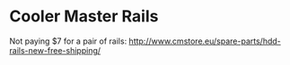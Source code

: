 # Cooler Master Rails

Not paying $7 for a pair of rails: http://www.cmstore.eu/spare-parts/hdd-rails-new-free-shipping/

